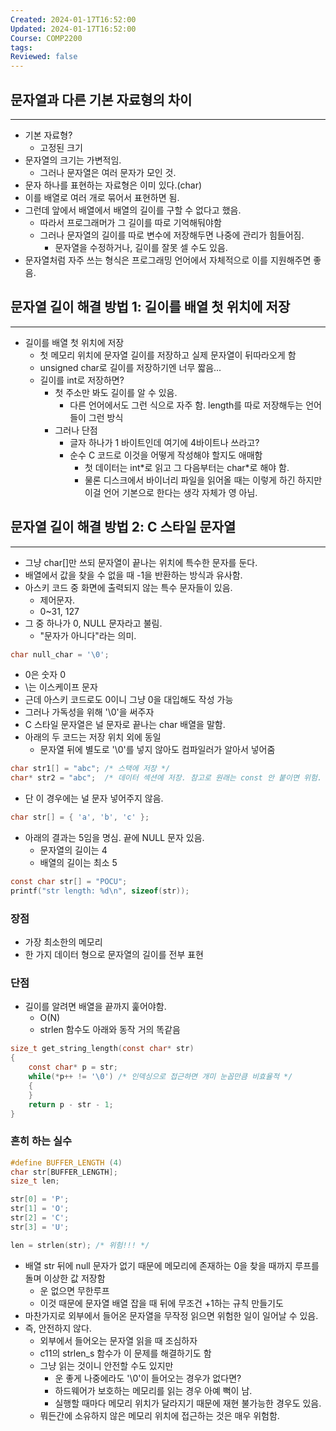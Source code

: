 ```yaml
---
Created: 2024-01-17T16:52:00
Updated: 2024-01-17T16:52:00
Course: COMP2200
tags: 
Reviewed: false
---
```

## 문자열과 다른 기본 자료형의 차이
---
- 기본 자료형?
	- 고정된 크기
- 문자열의 크기는 가변적임.
	- 그러나 문자열은 여러 문자가 모인 것.
- 문자 하나를 표현하는 자료형은 이미 있다.(char)
-  이를 배열로 여러 개로 묶어서 표현하면 됨.
- 그런데 앞에서 배열에서 배열의 길이를 구할 수 없다고 했음.
	- 따라서 프로그래머가 그 길이를 따로 기억해둬야함
	- 그러나 문자열의 길이를 따로 변수에 저장해두면 나중에 관리가 힘들어짐.
		- 문자열을 수정하거나, 길이를 잘못 셀 수도 있음.
- 문자열처럼 자주 쓰는 형식은 프로그래밍 언어에서 자체적으로 이를 지원해주면 좋음.

## 문자열 길이 해결 방법 1: 길이를 배열 첫 위치에 저장
---
- 길이를 배열 첫 위치에 저장
	- 첫 메모리 위치에 문자열 길이를 저장하고 실제 문자열이 뒤따라오게 함
	- unsigned char로 길이를 저장하기엔 너무 짧음...
	- 길이를 int로 저장하면? 
		- 첫 주소만 봐도 길이를 알 수 있음.
			- 다른 언어에서도 그런 식으로 자주 함. length를 따로 저장해두는 언어들이 그런 방식
		- 그러나 단점
			- 글자 하나가 1 바이트인데 여기에 4바이트나 쓰라고?
			- 순수 C 코드로 이것을 어떻게 작성해야 할지도 애매함
				- 첫 데이터는 int\*로 읽고 그 다음부터는 char\*로 해야 함.
				- 물론 디스크에서 바이너리 파일을 읽어올 때는 이렇게 하긴 하지만 이걸 언어 기본으로 한다는 생각 자체가 영 아님.

## 문자열 길이 해결 방법 2: C 스타일 문자열
---
- 그냥 char\[]만 쓰되 문자열이 끝나는 위치에 특수한 문자를 둔다.
- 배열에서 값을 찾을 수 없을 때 -1을 반환하는 방식과 유사함.
- 아스키 코드 중 화면에 출력되지 않는 특수 문자들이 있음.
	- 제어문자.
	- 0~31, 127
- 그 중 하나가 0, NULL 문자라고 불림.
	- "문자가 아니다"라는 의미.
```C
char null_char = '\0';
```
- 0은 숫자 0
- \\는 이스케이프 문자
- 근데 아스키 코드로도 0이니 그냥 0을 대입해도 작성 가능
- 그러나 가독성을 위해 '\\0'을 써주자
- C 스타일 문자열은 널 문자로 끝나는 char 배열을 말함.
- 아래의 두 코드는 저장 위치 외에 동일
	- 문자열 뒤에 별도로 '\\0'를 넣지 않아도 컴파일러가 알아서 넣어줌
```C
char str1[] = "abc"; /* 스택에 저장 */
char* str2 = "abc";  /* 데이터 섹션에 저장. 참고로 원래는 const 안 붙이면 위험. */
```
- 단 이 경우에는 널 문자 넣어주지 않음.
```C
char str[] = { 'a', 'b', 'c' };
```
- 아래의 결과는 5임을 명심. 끝에 NULL 문자 있음.
	- 문자열의 길이는 4
	- 배열의 길이는 최소 5
```C
const char str[] = "POCU"; 
printf("str length: %d\n", sizeof(str));
```
### 장점
- 가장 최소한의 메모리
- 한 가지 데이터 형으로 문자열의 길이를 전부 표현
### 단점
- 길이를 알려면 배열을 끝까지 훑어야함.
	- O(N)
	- strlen 함수도 아래와 동작 거의 똑같음
```C
size_t get_string_length(const char* str)
{
	const char* p = str;
	while(*p++ != '\0') /* 인덱싱으로 접근하면 개미 눈꼽만큼 비효율적 */
	{
	}
	return p - str - 1;
}
```

### 흔히 하는 실수
```c
#define BUFFER_LENGTH (4)
char str[BUFFER_LENGTH];
size_t len;

str[0] = 'P';
str[1] = 'O';
str[2] = 'C';
str[3] = 'U';

len = strlen(str); /* 위험!!! */
```
- 배열 str 뒤에 null 문자가 없기 때문에 메모리에 존재하는 0을 찾을 때까지 루프를 돌며 이상한 값 저장함
	- 운 없으면 무한루프
	- 이것 때문에 문자열 배열 잡을 때 뒤에 무조건 +1하는 규칙 만들기도
- 마찬가지로 외부에서 들어온 문자열을 무작정 읽으면 위험한 일이 일어날 수 있음.
- 즉, 안전하지 않다.
	- 외부에서 들어오는 문자열 읽을 때 조심하자
	- c11의 strlen_s 함수가 이 문제를 해결하기도 함
	- 그냥 읽는 것이니 안전할 수도 있지만
		- 운 좋게 나중에라도 '\\0'이 들어오는 경우가 없다면?
		- 하드웨어가 보호하는 메모리를 읽는 경우 아예 뻑이 남.
		- 실행할 때마다 메모리 위치가 달라지기 때문에 재현 불가능한 경우도 있음.
	- 뭐든간에 소유하지 않은 메모리 위치에 접근하는 것은 매우 위험함.
